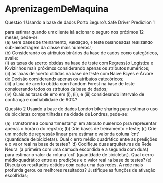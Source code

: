 # AprenizagemDeMaquina
Questão 1
Usando a base de dados Porto Seguro’s Safe Driver Prediction 1

para estimar quando um  cliente irá acionar o seguro nos próximos 12 meses, pede-se:  
(a) Gere bases de treinamento, validação, e teste balanceadas realizando sub-amostragem da classe mais numerosa;  
(b) Considerando os atributos binários da base de dados como categóricos, avalie:  
(i) as taxas de acerto obtidas na base de teste com Regressão Logística e K-vizinhos mais próximos considerando apenas os atributos numéricos;  
(ii) as taxas de acerto obtidas na base de teste com Naive Bayes e Árvore de Decisão considerando apenas os atributos categóricos;  
(iii) a taxa de acerto obtida com Random Forest na base de teste considerando todos os atrbutos da base de dados;  
(iv) Quais as taxas de erro em (i), (ii), e (iii) considerando intervalo de confiança e confiabilidade de 90%?

Questão 2
Usando a base de dados London bike sharing para estimar o uso de bicicletas
compartilhadas na cidade de Londres, pede-se:

(a) Transforme a coluna ‘timestamp’ em atributo numérico para representar apenas o horário do registro;
(b) Crie bases de treinamento e teste;
(c) Crie um modelo de regressão linear para estimar o valor da coluna ‘cnt’ (quantidade de bicicletas). Qual o erro médio quadrático entre as predições e o valor real na base de testes?
(d) Codifique duas arquiteturas de Rede Neural (a primeira com uma camada escondida e a segunda com duas) para estimar o valor da coluna ‘cnt’ (quantidade de bicicletas). Qual o erro médio quadrático entre as predições e o valor real na base de testes?
(e) Discuta os resultados obtidos com cada uma das redes. A rede mais profunda gerou os melhores resultados? Justifique as funções de ativação escolhidas;
